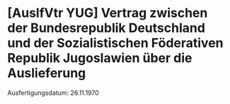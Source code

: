 # [AuslfVtr YUG] Vertrag zwischen der Bundesrepublik Deutschland und der Sozialistischen Föderativen Republik Jugoslawien über die Auslieferung

Ausfertigungsdatum: 26.11.1970

 
